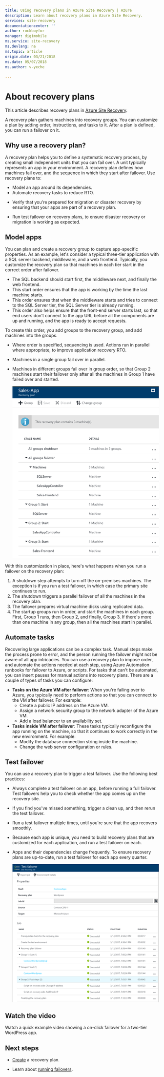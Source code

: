 ```yaml
---
title: Using recovery plans in Azure Site Recovery | Azure
description: Learn about recovery plans in Azure Site Recovery. 
services: site-recovery
documentationcenter: ''
author: rockboyfor
manager: digimobile
ms.service: site-recovery
ms.devlang: na
ms.topic: article
origin.date: 03/21/2018
ms.date: 05/07/2018
ms.author: v-yeche

---
```

# About recovery plans

This article describes recovery plans in [Azure Site Recovery](site-recovery-overview.md).

A recovery plan gathers machines into recovery groups. You can customize a plan by adding order, instructions, and tasks to it. After a plan is defined, you can run a failover on it.

## Why use a recovery plan?

A recovery plan helps you to define a systematic recovery process, by creating small independent units that you can fail over. A unit typically represents an app in your environment. A recovery plan defines how machines fail over, and the sequence in which they start after failover. Use recovery plans to:

* Model an app around its dependencies.
* Automate recovery tasks to reduce RTO.
- Verify that you're prepared for migration or disaster recovery by ensuring that your apps are part of a recovery plan.
* Run test failover on recovery plans, to ensure disaster recovery or migration is working as expected.

## Model apps

You can plan and create a recovery group to capture app-specific properties. As an example, let's consider a typical three-tier application with a SQL server backend, middleware, and a web frontend. Typically, you customize the recovery plan so that machines in each tier start in the correct order after failover.

- The SQL backend should start first, the middleware next, and finally the web frontend.
- This start order ensures that the app is working by the time the last machine starts.
- This order ensures that when the middleware starts and tries to connect to the SQL Server tier, the SQL Server tier is already running. 
- This order also helps ensure that the front-end server starts last, so that end users don't connect to the app URL before all the components are up and running, and the app is ready to accept requests.

To create this order, you add groups to the recovery group, and add machines into the groups. 
- Where order is specified, sequencing is used. Actions run in parallel where appropriate, to improve application recovery RTO.
- Machines in a single group fail over in parallel.
- Machines in different groups fail over in group order, so that Group 2 machines start their failover only after all the machines in Group 1 have failed over and started.

    ![Example recovery plan](./media/recovery-plan-overview/rp.png)

With this customization in place, here's what happens when you run a failover on the recovery plan: 

1. A shutdown step attempts to turn off the  on-premises machines. The exception is if you run a test failover, in which case the primary site continues to run. 
2. The shutdown triggers a parallel failover of all the machines in the recovery plan.
3. The failover prepares virtual machine disks using replicated data.
4. The startup groups run in order, and start the machines in each group. First, Group 1 runs, then Group 2, and finally, Group 3. If there's more than one machine in any group, then all the machines start in parallel.

## Automate tasks

Recovering large applications can be a complex task. Manual steps make the process prone to error, and the person running the failover might not be aware of all app intricacies. You can use a recovery plan to impose order, and automate the actions needed at each step, using Azure Automation runbooks for failover to Azure, or scripts. For tasks that can't be automated, you can insert pauses for manual actions into recovery plans. There are a couple of types of tasks you can configure:

* **Tasks on the Azure VM after failover**: When you're failing over to Azure, you typically need to perform actions so that you can connect to the VM after failover. For example: 
    * Create a public IP address on the Azure VM.
    * Assign a network security group to the network adapter of the Azure VM.
    * Add a load balancer to an availability set.
* **Tasks inside VM after failover**: These tasks typically reconfigure the app running on the machine, so that it continues to work correctly in the new environment. For example:
    * Modify the database connection string inside the machine.
    * Change the web server configuration or rules.

## Test failover

You can use a recovery plan to trigger a test failover. Use the following best practices:

- Always complete a test failover on an app, before running a full failover. Test failovers help you to check whether the app comes up on the recovery site.
- If you find you've missed something, trigger a clean up, and then rerun the test failover. 
- Run a test failover multiple times, until you're sure that the app recovers smoothly.
- Because each app is unique, you need to build recovery plans that are customized for each application, and run a test failover on each.
- Apps and their dependencies change frequently. To ensure recovery plans are up-to-date, run a test failover for each app every quarter.

    ![Screenshot of an example test recovery plan in Site Recovery](./media/recovery-plan-overview/rptest.png)

## Watch the video

Watch a quick example video showing a on-click failover for a two-tier WordPress app.

<!-- Not Available on https://channel9.msdn.com/-->

## Next steps

- [Create](site-recovery-create-recovery-plans.md) a recovery plan.
* Learn about [running failovers](site-recovery-failover.md).
<!-- Update_Description: new articles on recovery plan overview -->
<!--ms.date: 05/07/2018-->
